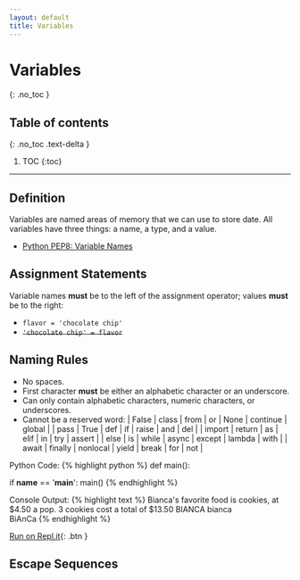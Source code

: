 ```yaml
---
layout: default
title: Variables
---
```

# Variables
{: .no_toc }
## Table of contents
{: .no_toc .text-delta }

1. TOC
{:toc}

---

## Definition
Variables are named areas of memory that we can use to store date. All variables have three things: a name, a type, and a value.
- [Python PEP8: Variable Names](https://www.python.org/dev/peps/pep-0008/#type-variable-names)

## Assignment Statements
Variable names **must** be to the left of the assignment operator; values **must** be to the right:
- ```flavor = 'chocolate chip'```
- ~~```'chocolate chip' = flavor```~~

## Naming Rules
- No spaces.
- First character **must** be either an alphabetic character or an underscore.
- Can only contain alphabetic characters, numeric characters, or underscores.
- Cannot be a reserved word:
| False | class | from | or | None | continue | global |
| pass | True | def | if | raise | and | del |
| import | return | as | elif | in | try | assert |
| else | is | while | async | except | lambda | with |
| await | finally | nonlocal | yield | break | for | not |

Python Code:
{% highlight python %}
def main():
    
if __name__ == '__main__':
    main()
{% endhighlight %}

Console Output:
{% highlight text %}
Bianca's favorite food is cookies, at $4.50 a pop.
3 cookies cost a total of $13.50
         BIANCA
    bianca     
BiAnCa
{% endhighlight %}

[Run on Repl.it](https://repl.it/@bianca_ruiz/f-strings#main.py){: .btn }

## Escape Sequences


